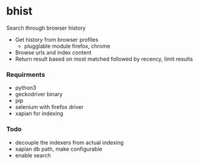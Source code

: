 # bhist

Search through browser history

- Get history from browser profiles
    - plugglable module firefox, chrome
- Browse urls and index content
- Return result based on most matched followed by recency, limit results


### Requirments

- python3
- geckodriver binary
- pip
- selenium with firefox driver
- xapian for indexing

### Todo
- decouple the indexers from actual indexing
- xapian db path, make configurable
- enable search
